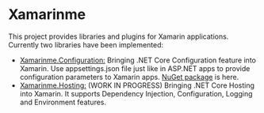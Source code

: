# Xamarinme
This project provides libraries and plugins for Xamarin applications.
Currently two libraries have been implemented:
* [Xamarinme.Configuration:](Configuration/README.md) Bringing .NET Core Configuration feature into Xamarin. Use appsettings.json file just like in ASP.NET apps to provide configuration parameters to Xamarin apps. [NuGet package](https://www.nuget.org/packages/Xamarinme.Configuration) is here.
* [Xamarinme.Hosting:](Hosting/README.md) (WORK IN PROGRESS) Bringing .NET Core Hosting into Xamarin. 
It supports Dependency Injection, Configuration, Logging and Environment features.

